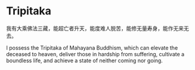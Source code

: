 # Tripitaka
我有大乘佛法三藏，能超亡者升天，能度难人脱苦，能修无量寿身，能作无来无去。

I possess the Tripitaka of Mahayana Buddhism, which can elevate the deceased to heaven, deliver those in hardship from suffering, cultivate a boundless life, and achieve a state of neither coming nor going.

